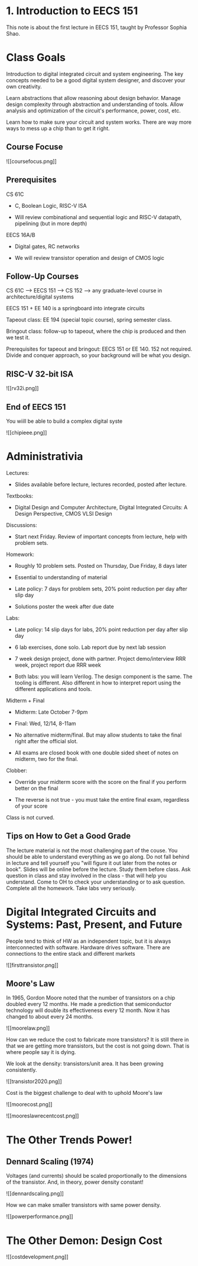 # 1. Introduction to EECS 151
This note is about the first lecture in EECS 151, taught by Professor Sophia Shao.

# Class Goals
Introduction to digital integrated circuit and system engineering. The key concepts needed to be a good digital system designer, and discover your own creativity.

Learn abstractions that allow reasoning about design behavior. Manage design complexity through abstraction and understanding of tools. Allow analysis and optimization of the circuit's performance, power, cost, etc.

Learn how to make sure your circuit and system works. There are way more ways to mess up a chip than to get it right.


## Course Focuse

![[coursefocus.png]]

## Prerequisites
CS 61C
- C, Boolean Logic, RISC-V ISA

- Will review combinational and sequential logic and RISC-V datapath, pipelining (but in more depth)

EECS 16A/B
- Digital gates, RC networks

- We will review transistor operation and design of CMOS logic

## Follow-Up Courses
CS 61C --> EECS 151 --> CS 152 --> any graduate-level course in architecture/digital systems

EECS 151 + EE 140 is a springboard into integrate circuits

Tapeout class: EE 194 (special topic course), spring semester class. 

Bringout class: follow-up to tapeout, where the chip is produced and then we test it.

Prerequisites for tapeout and bringout: EECS 151 or EE 140. 152 not required. Divide and conquer approach, so your background will be what you design. 

## RISC-V 32-bit ISA

![[rv32i.png]]

## End of EECS 151
You wiill be able to build a complex digital syste

![[chipieee.png]]

# Administrativia
Lectures: 

- Slides available before lecture, lectures recorded, posted after lecture.

Textbooks:

- Digital Design and Computer Architecture, Digital Integrated Circuits: A Design Perspective, CMOS VLSI Design

Discussions:

- Start next Friday. Review of important concepts from lecture, help with problem sets.

Homework:

- Roughly 10 problem sets. Posted on Thursday, Due Friday, 8 days later

- Essential to understanding of material

- Late policy: 7 days for problem sets, 20% point reduction per day after slip day

- Solutions poster the week after due date

Labs:

- Late policy: 14 slip days for labs, 20% point reduction per day after slip day

- 6 lab exercises, done solo. Lab report due by next lab session

- 7 week design project, done with partner. Project demo/interview RRR week, project report due RRR week

- Both labs: you will learn Verilog. The design component is the same. The tooling is different. Also different in how to interpret report using the different applications and tools. 

Midterm + Final

- Midterm: Late October 7-9pm

- Final: Wed, 12/14, 8-11am

- No alternative midterm/final. But may allow students to take the final right after the official slot. 

- All exams are closed book with one double sided sheet of notes on midterm, two for the final.

Clobber: 

- Override your midterm score with the score on the final if you perform better on the final

- The reverse is not true - you must take the entire final exam, regardless of your score

Class is not curved.

## Tips on How to Get a Good Grade
The lecture material is not the most challenging part of the couse. You should be able to understand everything as we go along. Do not fall behind in lecture and tell yourself you "will figure it out later from the notes or book". Slides will be online before the lecture. Study them before class. Ask question in class and stay involved in the class - that will help you understand. Come to OH to check your understanding or to ask question. Complete all the homework. Take labs very seriously.

# Digital Integrated Circuits and Systems: Past, Present, and Future
People tend to think of HW as an independent topic, but it is always interconnected with software. Hardware drives software. There are connections to the entire stack and different markets

![[firsttransistor.png]]

## Moore's Law
In 1965, Gordon Moore noted that the number of transistors on a chip doubled every 12 months. He made a prediction that semiconductor technology will double its effectiveness every 12 month. Now it has changed to about every 24 months.

![[moorelaw.png]]

How can we reduce the cost to fabricate more transistors? It is still there in that we are getting more transistors, but the cost is not going down. That is where people say it is dying.

We look at the density: transistors/unit area. It has been growing consistently.

![[transistor2020.png]]

Cost is the biggest challenge to deal with to uphold Moore's law

![[moorecost.png]]

![[mooreslawrecentcost.png]]


# The Other Trends Power!

## Dennard Scaling (1974)
Voltages (and currents) should be scaled proportionally to the dimensions of the transistor. And, in theory, power density constant!

![[dennardscaling.png]]

How we can make smaller transistors with same power density.

![[powerperformance.png]]

# The Other Demon: Design Cost

![[costdevelopment.png]]
